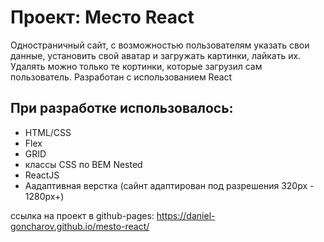 # Проект: Место React

Одностраничный сайт, с возможностью пользователям указать свои данные, установить свой аватар и загружать картинки, лайкать их.
Удалять можно только те кортинки, которые загрузил сам пользователь.
Разработан с использованием React

## При разработке использовалось:
* HTML/CSS
* Flex
* GRID
* классы CSS по BEM Nested
* ReactJS
* Аадаптивная верстка (сайнт адаптирован под разрешения 320px - 1280px+)

ссылка на проект в github-pages: https://daniel-goncharov.github.io/mesto-react/